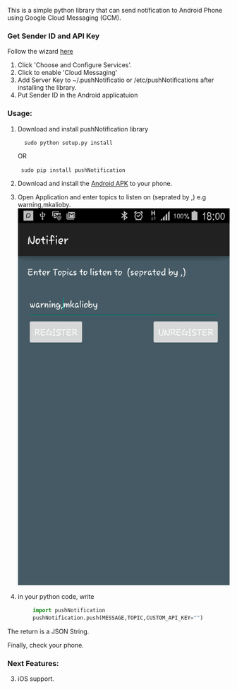 This is a simple python library that can send notification to Android Phone using Google Cloud Messaging (GCM).

### Get Sender ID and API Key 

Follow the wizard [here](https://developers.google.com/mobile/add?platform=android&cntapi=gcm&cntapp=Default%20Demo%20App&cntpkg=gcm.play.android.samples.com.gcmquickstart&cnturl=https:%2F%2Fdevelopers.google.com%2Fcloud-messaging%2Fandroid%2Fstart%3Fconfigured%3Dtrue&cntlbl=Continue%20Try%20Cloud%20Messaging)

1. Click 'Choose and Configure Services'.
2. Click to enable 'Cloud Messaging'
3. Add Server Key to ~/.pushNotificatio or /etc/pushNotifications after installing the library.
4. Put Sender ID in the Android applicatuion

### Usage:

1. Download and install pushNotification library 
    ```
      sudo python setup.py install
      ```
      OR
      
      ```  sudo pip install pushNotification ```
      
2. Download and install the [Android APK](https://github.com/mkalioby/Python_Notifications/blob/master/Applications/Android/Notifier.apk?raw=true) to your phone.
3. Open Application and enter topics to listen on (seprated by ,) e.g warning,mkalioby.
	![Android Image](https://github.com/mkalioby/Python_Notifications/blob/master/Applications/Android/img.png)
4. in your python code, write 
```python
        import pushNotification
        pushNotification.push(MESSAGE,TOPIC,CUSTOM_API_KEY="")
```
The return is a JSON String.

Finally, check your phone.

###  Next Features:
3. iOS support. 
	
